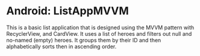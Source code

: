 # Android: ListAppMVVM

This is a basic list application that is designed using the MVVM pattern with RecyclerView, and CardView.  It uses a list of heroes and filters out null and no-named (empty) heroes.  It groups them by their ID and then alphabetically sorts then in ascending order.
